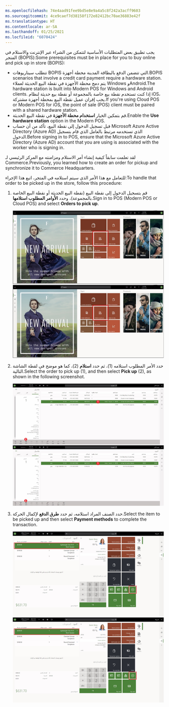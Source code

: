 ```yaml
---
ms.openlocfilehash: 74e4aad91fee9bd5e8e9a4a5c8f242a3acff9603
ms.sourcegitcommit: 4ce9caef7d38158f172e82412bc70ae36883e42f
ms.translationtype: HT
ms.contentlocale: ar-SA
ms.lasthandoff: 01/25/2021
ms.locfileid: "6070424"
---
```

<span data-ttu-id="9aafe-101">يجب تطبيق بعض المتطلبات الأساسية لتتمكن من الشراء عبر الإنترنت والاستلام في المتجر (BOPIS):</span><span class="sxs-lookup"><span data-stu-id="9aafe-101">Some prerequisites must be in place for you to buy online and pick up in store (BOPIS):</span></span>

- <span data-ttu-id="9aafe-102">تتطلب سيناريوهات BOPIS التي تتضمن الدفع بالبطاقة المدينة محطة أجهزة.</span><span class="sxs-lookup"><span data-stu-id="9aafe-102">BOPIS scenarios that involve a credit card payment require a hardware station.</span></span> <span data-ttu-id="9aafe-103">يتم دمج محطة الأجهزة في نقطة البيع الحديثة لعملاء Windows وAndroid.</span><span class="sxs-lookup"><span data-stu-id="9aafe-103">The hardware station is built into Modern POS for Windows and Android clients.</span></span> <span data-ttu-id="9aafe-104">إذا كنت تستخدم نقطة بيع خاصة بالمجموعة أو نقطة بيع حديثة لنظام iOS، يجب إقران عميل نقطة البيع بمحطة أجهزة مشتركة.</span><span class="sxs-lookup"><span data-stu-id="9aafe-104">If you're using Cloud POS or Modern POS for iOS, the point of sale (POS) client must be paired with a shared hardware station.</span></span> 
- <span data-ttu-id="9aafe-105">قم بتمكين الخيار **استخدام محطة الأجهزة** في نقطة البيع الحديثة.</span><span class="sxs-lookup"><span data-stu-id="9aafe-105">Enable the **Use hardware station** option in the Modern POS.</span></span>
- <span data-ttu-id="9aafe-106">قبل تسجيل الدخول إلى نقطة البيع، تأكد من أن حساب Microsoft Azure Active Directory (Azure AD) الذي تستخدمه مرتبط بالعامل الذي قام بتسجيل الدخول.</span><span class="sxs-lookup"><span data-stu-id="9aafe-106">Before signing in to POS, ensure that the Microsoft Azure Active Directory (Azure AD) account that you are using is associated with the worker who is signing in.</span></span>

<span data-ttu-id="9aafe-107">لقد تعلمت سابقاً كيفية إنشاء أمر الاستلام ومزامنته مع المركز الرئيسي لـ Commerce.</span><span class="sxs-lookup"><span data-stu-id="9aafe-107">Previously, you learned how to create an order for pickup and synchronize it to Commerce Headquarters.</span></span>

<span data-ttu-id="9aafe-108">للتعامل مع هذا الأمر الذي سيتم استلامه في المتجر، اتبع هذا الإجراء:</span><span class="sxs-lookup"><span data-stu-id="9aafe-108">To handle that order to be picked up in the store, follow this procedure:</span></span>
 
1. <span data-ttu-id="9aafe-109">قم بتسجيل الدخول إلى نقطة البيع (نقطة البيع الحديثة أو نقطة البيع الخاصة بالمجموعة)، وحدد **الأوامر المطلوب استلامها**.</span><span class="sxs-lookup"><span data-stu-id="9aafe-109">Sign in to POS (Modern POS or Cloud POS) and select **Orders to pick up**.</span></span>

    <span data-ttu-id="9aafe-110">[ ![لقطة شاشة للإجراء "الأوامر المطلوب استلامها" في Dynamics 365 Commerce.](../media/orders-pick-up-ss.jpg) ](../media/orders-pick-up-ss.jpg#lightbox)</span><span class="sxs-lookup"><span data-stu-id="9aafe-110">[ ![Screenshot of the Orders to pick up action Dynamics 365 Commerce.](../media/orders-pick-up-ss.jpg) ](../media/orders-pick-up-ss.jpg#lightbox)</span></span>
    
2. <span data-ttu-id="9aafe-111">حدد الأمر المطلوب استلامه (1)، ثم حدد **استلام** (2)، كما هو موضح في لقطة الشاشة التالية.</span><span class="sxs-lookup"><span data-stu-id="9aafe-111">Select the order to pick up (1), and then select **Pick up** (2), as shown in the following screenshot.</span></span>

    <span data-ttu-id="9aafe-112">[ ![لقطة شاشة لإجراء الاستلام في Dynamics 365 Commerce.](../media/pick-up-ss.jpg) ](../media/pick-up-ss.jpg#lightbox)</span><span class="sxs-lookup"><span data-stu-id="9aafe-112">[ ![Screenshot of the Pick up action in Dynamics 365 Commerce.](../media/pick-up-ss.jpg) ](../media/pick-up-ss.jpg#lightbox)</span></span>
    
3. <span data-ttu-id="9aafe-113">حدد الصنف المراد استلامه، ثم حدد **طرق الدفع** لإكمال الحركة.</span><span class="sxs-lookup"><span data-stu-id="9aafe-113">Select the item to be picked up and then select **Payment methods** to complete the transaction.</span></span>

    <span data-ttu-id="9aafe-114">[ ![لقطة شاشة للإجراء "طرق الدفع" في Dynamics 365 Commerce.](../media/payment-methods-ss.jpg) ](../media/payment-methods-ss.jpg#lightbox)</span><span class="sxs-lookup"><span data-stu-id="9aafe-114">[ ![Screenshot of the Payment methods action in Dynamics 365 Commerce.](../media/payment-methods-ss.jpg) ](../media/payment-methods-ss.jpg#lightbox)</span></span> 

